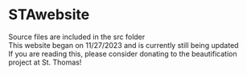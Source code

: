 # STAwebsite
Source files are included in the src folder  
This website began on 11/27/2023 and is currently still being updated    
If you are reading this, please consider donating to the beautification project at St. Thomas!
